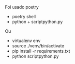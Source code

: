Foi usado poetry
* poetry shell
* python + scriptpython.py

Ou
* virtualenv env
* source ./venv/bin/activate
* pip install -r requirements.txt
* python scriptpython.py
